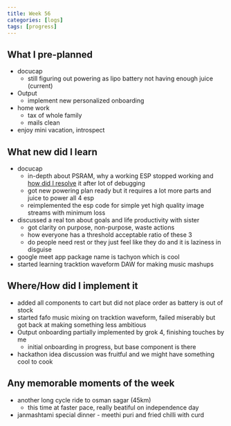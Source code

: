 ```yaml
---
title: Week 56
categories: [logs]
tags: [progress]
---
```


## What I pre-planned

- docucap
    - still figuring out powering as lipo battery not having enough juice (current)
- Output
  - implement new personalized onboarding
- home work
  - tax of whole family
  - mails clean
- enjoy mini vacation, introspect

## What new did I learn

- docucap
  - in-depth about PSRAM, why a working ESP stopped working and [how did I resolve](/_posts/tech/2025-08-11-PSRAM-errors-in-ESP32-Cam.md) it after lot of debugging
  - got new powering plan ready but it requires a lot more parts and juice to power all 4 esp
  - reimplemented the esp code for simple yet high quality image streams with minimum loss
- discussed a real ton about goals and life productivity with sister
  - got clarity on purpose, non-purpose, waste actions
  - how everyone has a threshold acceptable ratio of these 3
  - do people need rest or they just feel like they do and it is laziness in disguise
- google meet app package name is tachyon which is cool
- started learning tracktion waveform DAW for making music mashups

## Where/How did I implement it

- added all components to cart but did not place order as battery is out of stock
- started fafo music mixing on tracktion waveform, failed miserably but got back at making something less ambitious
- Output onboarding partially implemented by grok 4, finishing touches by me
  - initial onboarding in progress, but base component is there
- hackathon idea discussion was fruitful and we might have something cool to cook

## Any memorable moments of the week

- another long cycle ride to osman sagar (45km)
  - this time at faster pace, really beatiful on independence day
- janmashtami special dinner - meethi puri and fried chilli with curd
